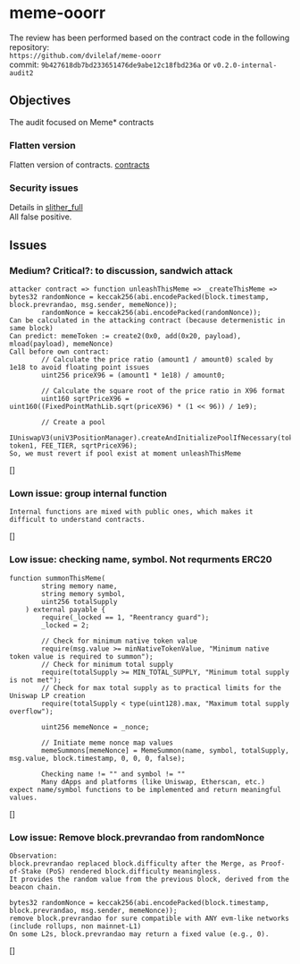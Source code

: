 # meme-ooorr
The review has been performed based on the contract code in the following repository:<br>
`https://github.com/dvilelaf/meme-ooorr` <br>
commit: `9b427618db7bd233651476de9abe12c18fbd236a` or `v0.2.0-internal-audit2` <br>

## Objectives
The audit focused on Meme* contracts <BR>

### Flatten version
Flatten version of contracts. [contracts](https://github.com/dvilelaf/meme-ooorr/blob/main/audits/internal3/analysis/contracts)

### Security issues
Details in [slither_full](https://github.com/dvilelaf/meme-ooorr/blob/main/audits/internal3/analysis/slither_full.txt) <br>
All false positive.

## Issues
### Medium? Critical?: to discussion, sandwich attack
```
attaсker contract => function unleashThisMeme => _createThisMeme => 
bytes32 randomNonce = keccak256(abi.encodePacked(block.timestamp, block.prevrandao, msg.sender, memeNonce));
        randomNonce = keccak256(abi.encodePacked(randomNonce));
Can be calculated in the attacking contract (because determenistic in same block)
Can predict: memeToken := create2(0x0, add(0x20, payload), mload(payload), memeNonce)
Call before own contract:
        // Calculate the price ratio (amount1 / amount0) scaled by 1e18 to avoid floating point issues
        uint256 priceX96 = (amount1 * 1e18) / amount0;

        // Calculate the square root of the price ratio in X96 format
        uint160 sqrtPriceX96 = uint160((FixedPointMathLib.sqrt(priceX96) * (1 << 96)) / 1e9);

        // Create a pool
        IUniswapV3(uniV3PositionManager).createAndInitializePoolIfNecessary(token0, token1, FEE_TIER, sqrtPriceX96);
So, we must revert if pool exist at moment unleashThisMeme        
```
[]

### Lown issue: group internal function
```
Internal functions are mixed with public ones, which makes it difficult to understand contracts.
```
[]

### Low issue: checking name, symbol. Not requrments ERC20
```
function summonThisMeme(
        string memory name,
        string memory symbol,
        uint256 totalSupply
    ) external payable {
        require(_locked == 1, "Reentrancy guard");
        _locked = 2;

        // Check for minimum native token value
        require(msg.value >= minNativeTokenValue, "Minimum native token value is required to summon");
        // Check for minimum total supply
        require(totalSupply >= MIN_TOTAL_SUPPLY, "Minimum total supply is not met");
        // Check for max total supply as to practical limits for the Uniswap LP creation
        require(totalSupply < type(uint128).max, "Maximum total supply overflow");

        uint256 memeNonce = _nonce;

        // Initiate meme nonce map values
        memeSummons[memeNonce] = MemeSummon(name, symbol, totalSupply, msg.value, block.timestamp, 0, 0, 0, false);

        Checking name != "" and symbol != ""
        Many dApps and platforms (like Uniswap, Etherscan, etc.) expect name/symbol functions to be implemented and return meaningful values.
```
[]

### Low issue: Remove block.prevrandao from randomNonce
```
Observation:
block.prevrandao replaced block.difficulty after the Merge, as Proof-of-Stake (PoS) rendered block.difficulty meaningless.
It provides the random value from the previous block, derived from the beacon chain.

bytes32 randomNonce = keccak256(abi.encodePacked(block.timestamp, block.prevrandao, msg.sender, memeNonce));
remove block.prevrandao for sure compatible with ANY evm-like networks (include rollups, non mainnet-L1)
On some L2s, block.prevrandao may return a fixed value (e.g., 0). 
```
[]

